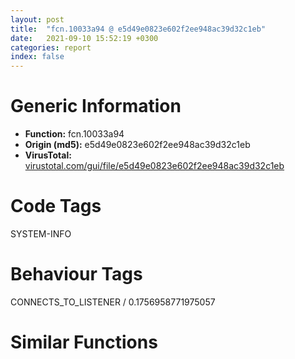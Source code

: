 ```yaml
---
layout: post
title:  "fcn.10033a94 @ e5d49e0823e602f2ee948ac39d32c1eb"
date:   2021-09-10 15:52:19 +0300
categories: report
index: false
---
```


# Generic Information
- **Function:** fcn.10033a94
- **Origin (md5):** e5d49e0823e602f2ee948ac39d32c1eb
- **VirusTotal:** [virustotal.com/gui/file/e5d49e0823e602f2ee948ac39d32c1eb][virustotal_ref]

# Code Tags
<span class="tag" id="SYSTEM-INFO">SYSTEM-INFO</span>


# Behaviour Tags
<span class="bhv-tag" id="CONNECTS_TO_LISTENER">CONNECTS_TO_LISTENER / 0.1756958771975057</span>

# Similar Functions
<script type="text/javascript" src="https://www.gstatic.com/charts/loader.js"></script>
<script type="text/javascript">

    google.charts.load('current', {'packages':['corechart']});
    google.charts.setOnLoadCallback(drawChart);

    function drawChart() {
    var data = new google.visualization.DataTable();
        data.addColumn('number', 'X');
        data.addColumn('number', 'Y');
        data.addColumn({type: 'string', role: 'tooltip', 'p': {'html': true}});
        data.addColumn({'type': 'string', 'role': 'style'});
        
        data.addRows([
    [-78.83895874023438, 704.3310546875, '<b><a href="/report/fcn.10033a94@e5d49e0823e602f2ee948ac39d32c1eb">fcn.10033a94</a><br>@e5d49e0823e602f2ee948ac39d32c1eb</b><br>push ebp<br>mov ebp, esp<br>sub esp, 0x120<br>mov eax, dword[0x1019a040]<br>xor eax, ebp<br>mov dword[ebp-4], eax<br>push esi<br>push edi<br>mov edi, ecx<br>xor esi, esi<br>cmp dword[edi], esi<br>jne 0x10033b41<br>push ebx<br>push 0x110<br>xor ebx, ebx<br>mov dword[ebp-0x120], 0x11c<br>lea eax, [ebp-0x114]<br>mov dword[ebp-0x11c], 6<br>push esi<br>inc ebx<br>push eax<br>mov dword[ebp-0x118], ebx<br>call fcn.10123640<br>add esp, 0xc<br>push 3<br>push ebx<br>push 3<br>push 2<br>push esi<br>push esi<br>mov esi, dword[sym.imp.KERNEL32.dll_VerSetConditionMask]<br>call esi<br>push edx<br>push eax<br>call esi<br>push edx<br>push eax<br>push 3<br>lea eax, [ebp-0x120]<br>push eax<br>call dword[sym.imp.KERNEL32.dll_VerifyVersionInfoW]<br>push 0x1000<br>mov dword[edi+0x17c], eax<br>call dword[sym.imp.USER32.dll_GetSystemMetrics]<br>mov ecx, edi<br>mov dword[edi+0x180], eax<br>call fcn.100343f4<br>mov ecx, edi<br>call fcn.10033ee1<br>mov ecx, edi<br>call fcn.10033b79<br>mov dword[edi+0x19c], ebx<br>pop ebx<br>mov ecx, dword[ebp-4]<br>pop edi<br>xor ecx, ebp<br>pop esi<br>call fcn.10121853<br>mov esp, ebp<br>pop ebp<br>ret <br><eoc> ', 'point { fill-color: #e0440e; }'],
[-370.79473876953125, -393.0539245605469, '<b><a href="/report/fcn.00475247@fb9b7d22bc1c143ac66b0575cbdd088d">fcn.00475247</a><br>@fb9b7d22bc1c143ac66b0575cbdd088d</b><br>push ebp<br>mov ebp, esp<br>sub esp, 0x118<br>mov eax, dword[0x4b8744]<br>xor eax, ebp<br>mov dword[ebp-4], eax<br>push ebx<br>push esi<br>mov esi, ecx<br>xor ebx, ebx<br>push edi<br>push 0x3bc<br>push ebx<br>lea eax, [esi+8]<br>mov dword[0x4be244], esi<br>push eax<br>call fcn.0047b750<br>push 0x110<br>xor edi, edi<br>mov dword[esi+0x3d0], ebx<br>inc edi<br>mov dword[esi+0x408], ebx<br>lea eax, [ebp-0x114]<br>mov dword[esi+0x3d4], edi<br>push ebx<br>push eax<br>mov dword[esi+0x3d8], edi<br>mov dword[esi+0x40c], edi<br>mov dword[esi+0x3dc], ebx<br>mov dword[esi+0x3f0], ebx<br>mov dword[esi+0x404], ebx<br>mov dword[esi+0x3cc], ebx<br>mov dword[esi+0x410], ebx<br>mov dword[ebp-0x118], 0x114<br>call fcn.0047b750<br>add esp, 0x18<br>lea eax, [ebp-0x118]<br>push eax<br>call dword[sym.imp.KERNEL32.dll_GetVersionExW]<br>cmp dword[ebp-0x108], 2<br>jne 0x4752f3<br>cmp dword[ebp-0x114], 5<br>jae 0x4752f5<br>mov edi, ebx<br>mov ecx, dword[ebp-4]<br>mov dword[esi+0x3e0], edi<br>xor ecx, ebp<br>pop edi<br>pop esi<br>pop ebx<br>call fcn.0047b6bc<br>mov esp, ebp<br>pop ebp<br>ret <br><eoc> ', 'null'],
[510.4226379394531, 323.1797790527344, '<b><a href="/report/fcn.00475247@152885a790b99953ce23874f0947b7bd">fcn.00475247</a><br>@152885a790b99953ce23874f0947b7bd</b><br>push ebp<br>mov ebp, esp<br>sub esp, 0x118<br>mov eax, dword[0x4b8744]<br>xor eax, ebp<br>mov dword[ebp-4], eax<br>push ebx<br>push esi<br>mov esi, ecx<br>xor ebx, ebx<br>push edi<br>push 0x3bc<br>push ebx<br>lea eax, [esi+8]<br>mov dword[0x4be244], esi<br>push eax<br>call fcn.0047b750<br>push 0x110<br>xor edi, edi<br>mov dword[esi+0x3d0], ebx<br>inc edi<br>mov dword[esi+0x408], ebx<br>lea eax, [ebp-0x114]<br>mov dword[esi+0x3d4], edi<br>push ebx<br>push eax<br>mov dword[esi+0x3d8], edi<br>mov dword[esi+0x40c], edi<br>mov dword[esi+0x3dc], ebx<br>mov dword[esi+0x3f0], ebx<br>mov dword[esi+0x404], ebx<br>mov dword[esi+0x3cc], ebx<br>mov dword[esi+0x410], ebx<br>mov dword[ebp-0x118], 0x114<br>call fcn.0047b750<br>add esp, 0x18<br>lea eax, [ebp-0x118]<br>push eax<br>call dword[sym.imp.KERNEL32.dll_GetVersionExW]<br>cmp dword[ebp-0x108], 2<br>jne 0x4752f3<br>cmp dword[ebp-0x114], 5<br>jae 0x4752f5<br>mov edi, ebx<br>mov ecx, dword[ebp-4]<br>mov dword[esi+0x3e0], edi<br>xor ecx, ebp<br>pop edi<br>pop esi<br>pop ebx<br>call fcn.0047b6bc<br>mov esp, ebp<br>pop ebp<br>ret <br><eoc> ', 'null'],
[330.0169372558594, -355.05950927734375, '<b><a href="/report/fcn.0042caf0@e2ba7f10eb234338a49853c34d7d9c56">fcn.0042caf0</a><br>@e2ba7f10eb234338a49853c34d7d9c56</b><br>push ebp<br>mov ebp, esp<br>sub esp, 0x1c<br>mov eax, dword[0x55bdf4]<br>xor eax, ebp<br>mov dword[ebp-4], eax<br>push ebx<br>push esi<br>push edi<br>mov esi, ecx<br>mov eax, dword[esi+0x1ac]<br>mov edi, dword[esi]<br>lea ecx, [ebp-0x18]<br>push ecx<br>lea edx, [ebp-0x14]<br>push edx<br>push eax<br>mov dword[ebp-0x1c], eax<br>or ebx, 0xffffffff<br>mov dword[ebp-0x18], 0x10<br>call dword[sym.imp.WS2_32.dll_getsockname]<br>test eax, eax<br>jne 0x42cb48<br>mov edx, dword[ebp-0x1c]<br>lea eax, [ebp-0x18]<br>push eax<br>lea ecx, [ebp-0x14]<br>push ecx<br>push edx<br>mov dword[ebp-0x18], 0x10<br>call dword[sym.imp.WS2_32.dll_accept]<br>mov ebx, eax<br>mov eax, dword[ebp-0x1c]<br>push eax<br>push esi<br>call fcn.004185f0<br>add esp, 8<br>cmp ebx, 0xffffffff<br>jne 0x42cb7e<br>push str.Error_accept__ing_server_connect<br>push edi<br>call fcn.00413d00<br>add esp, 8<br>pop edi<br>pop esi<br>mov eax, 0x1e<br>pop ebx<br>mov ecx, dword[ebp-4]<br>xor ecx, ebp<br>call fcn.004f166b<br>mov esp, ebp<br>pop ebp<br>ret <br>push str.Connection_accepted_from_server_n<br>push edi<br>call fcn.00413c80<br>push 1<br>push ebx<br>mov dword[esi+0x2c4], 0<br>mov dword[esi+0x1ac], ebx<br>call fcn.0043dcc0<br>add esp, 0x10<br>mov dword[esi+0x1bc], 1<br>cmp dword[edi+0x1e8], 0<br>je 0x42cbfd<br>push 1<br>push edi<br>call fcn.004117d0<br>mov ecx, dword[edi+0x1ec]<br>mov edx, dword[edi+0x1e8]<br>push 1<br>push ebx<br>push ecx<br>call edx<br>push 0<br>push edi<br>mov ebx, eax<br>call fcn.004117d0<br>add esp, 0x1c<br>test ebx, ebx<br>je 0x42cbfd<br>call fcn.0042ca20<br>pop edi<br>pop esi<br>mov eax, 0x2a<br>pop ebx<br>mov ecx, dword[ebp-4]<br>xor ecx, ebp<br>call fcn.004f166b<br>mov esp, ebp<br>pop ebp<br>ret <br>mov ecx, dword[ebp-4]<br>pop edi<br>pop esi<br>xor ecx, ebp<br>xor eax, eax<br>pop ebx<br>call fcn.004f166b<br>mov esp, ebp<br>pop ebp<br>ret <br><eoc> ', 'null'],
[-46.5284309387207, 108.19825744628906, '<b><a href="/report/fcn.00475247@912f1d013a0d6151bc7a7cef6da1b2a0">fcn.00475247</a><br>@912f1d013a0d6151bc7a7cef6da1b2a0</b><br>push ebp<br>mov ebp, esp<br>sub esp, 0x118<br>mov eax, dword[0x4b8744]<br>xor eax, ebp<br>mov dword[ebp-4], eax<br>push ebx<br>push esi<br>mov esi, ecx<br>xor ebx, ebx<br>push edi<br>push 0x3bc<br>push ebx<br>lea eax, [esi+8]<br>mov dword[0x4be244], esi<br>push eax<br>call fcn.0047b750<br>push 0x110<br>xor edi, edi<br>mov dword[esi+0x3d0], ebx<br>inc edi<br>mov dword[esi+0x408], ebx<br>lea eax, [ebp-0x114]<br>mov dword[esi+0x3d4], edi<br>push ebx<br>push eax<br>mov dword[esi+0x3d8], edi<br>mov dword[esi+0x40c], edi<br>mov dword[esi+0x3dc], ebx<br>mov dword[esi+0x3f0], ebx<br>mov dword[esi+0x404], ebx<br>mov dword[esi+0x3cc], ebx<br>mov dword[esi+0x410], ebx<br>mov dword[ebp-0x118], 0x114<br>call fcn.0047b750<br>add esp, 0x18<br>lea eax, [ebp-0x118]<br>push eax<br>call dword[sym.imp.KERNEL32.dll_GetVersionExW]<br>cmp dword[ebp-0x108], 2<br>jne 0x4752f3<br>cmp dword[ebp-0x114], 5<br>jae 0x4752f5<br>mov edi, ebx<br>mov ecx, dword[ebp-4]<br>mov dword[esi+0x3e0], edi<br>xor ecx, ebp<br>pop edi<br>pop esi<br>pop ebx<br>call fcn.0047b6bc<br>mov esp, ebp<br>pop ebp<br>ret <br><eoc> ', 'null'],
[-623.4486083984375, 261.7117919921875, '<b><a href="/report/fcn.0042a9a8@9c2b894b84f59672d8be2e984066f76f">fcn.0042a9a8</a><br>@9c2b894b84f59672d8be2e984066f76f</b><br>push ebp<br>mov ebp, esp<br>sub esp, 0x120<br>mov eax, dword[0x5d9004]<br>xor eax, ebp<br>mov dword[ebp-4], eax<br>push ebx<br>push esi<br>mov esi, ecx<br>xor ebx, ebx<br>cmp dword[esi], ebx<br>jne 0x42aa57<br>push edi<br>push 0x110<br>xor edi, edi<br>mov dword[ebp-0x120], 0x11c<br>lea eax, [ebp-0x114]<br>mov dword[ebp-0x11c], 6<br>push ebx<br>inc edi<br>push eax<br>mov dword[ebp-0x118], edi<br>call fcn.005576f0<br>add esp, 0xc<br>push 3<br>push edi<br>push 3<br>push 2<br>push ebx<br>push ebx<br>call dword[sym.imp.KERNEL32.dll_VerSetConditionMask]<br>push edx<br>push eax<br>call dword[sym.imp.KERNEL32.dll_VerSetConditionMask]<br>push edx<br>push eax<br>push 3<br>lea eax, [ebp-0x120]<br>push eax<br>call dword[sym.imp.KERNEL32.dll_VerifyVersionInfoW]<br>push 0x1000<br>mov dword[esi+0x17c], eax<br>call dword[sym.imp.USER32.dll_GetSystemMetrics]<br>mov ecx, esi<br>mov dword[esi+0x180], eax<br>call fcn.0042b410<br>mov ecx, esi<br>call fcn.0042aed7<br>mov ecx, esi<br>call fcn.0042aab4<br>mov dword[esi+0x19c], edi<br>pop edi<br>mov ecx, dword[ebp-4]<br>pop esi<br>xor ecx, ebp<br>pop ebx<br>call fcn.00553199<br>mov esp, ebp<br>pop ebp<br>ret <br><eoc> ', 'null'],

        ]);

    var options = {
        title: 'Similarity Plot',
        legend: 'none',
        colors: ['#dedbd9', '#e6693e', '#ec8f6e', '#f3b49f', '#f6c7b6'],
        tooltip: {isHtml: true, trigger: 'both'},
        explorer: {
        actions: ["dragToZoom", "rightClickToReset"],
        },
        chartArea: {
        width: '80%',
        height: '80%'
        },
        width: '100%',
        height: '100%'
    };

    var chart = new google.visualization.ScatterChart(document.getElementById('chart_div'));

    chart.draw(data, options);
    }
    
</script>


<div id="chart_div" style="width: 100%px; height: 100%;"></div>

# Disassembled Code
{% highlight nasm %}

push ebp
mov ebp, esp
sub esp, 0x120
mov eax, dword[0x1019a040]
xor eax, ebp
mov dword[ebp-4], eax
push esi
push edi
mov edi, ecx
xor esi, esi
cmp dword[edi], esi
jne 0x10033b41
push ebx
push 0x110
xor ebx, ebx
mov dword[ebp-0x120], 0x11c
lea eax, [ebp-0x114]
mov dword[ebp-0x11c], 6
push esi
inc ebx
push eax
mov dword[ebp-0x118], ebx
call fcn.10123640
add esp, 0xc
push 3
push ebx
push 3
push 2
push esi
push esi
mov esi, dword[sym.imp.KERNEL32.dll_VerSetConditionMask]
call esi
push edx
push eax
call esi
push edx
push eax
push 3
lea eax, [ebp-0x120]
push eax
call dword[sym.imp.KERNEL32.dll_VerifyVersionInfoW]
push 0x1000
mov dword[edi+0x17c], eax
call dword[sym.imp.USER32.dll_GetSystemMetrics]
mov ecx, edi
mov dword[edi+0x180], eax
call fcn.100343f4
mov ecx, edi
call fcn.10033ee1
mov ecx, edi
call fcn.10033b79
mov dword[edi+0x19c], ebx
pop ebx
mov ecx, dword[ebp-4]
pop edi
xor ecx, ebp
pop esi
call fcn.10121853
mov esp, ebp
pop ebp
ret

{% endhighlight %}

[virustotal_ref]: https://www.virustotal.com/gui/file/e5d49e0823e602f2ee948ac39d32c1eb